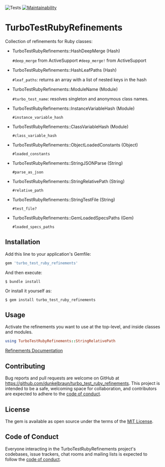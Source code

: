 ![Tests](https://github.com/dunkelbraun/turbo-test-ruby-refinements/workflows/Tests/badge.svg?branch=main)
[![Maintainability](https://api.codeclimate.com/v1/badges/d84d7949fbabe8712161/maintainability)](https://codeclimate.com/github/dunkelbraun/turbo-test-ruby-refinements/maintainability)

# TurboTestRubyRefinements

Collection of refinements for Ruby classes:

- TurboTestRubyRefinements::HashDeepMerge (Hash)

    ```#deep_merge``` from ActiveSupport
    ```#deep_merge!``` from ActiveSupport
- TurboTestRubyRefinements::HashLeafPaths (Hash)

    ```#leaf_paths```: returns an array with a list of nested keys in the hash
  
- TurboTestRubyRefinements::ModuleName (Module)

    ```#turbo_test_name```: resolves singleton and anonymous class names.

- TurboTestRubyRefinements::InstanceVariableHash (Module)

    ```#instance_variable_hash```
- TurboTestRubyRefinements::ClassVariableHash (Module)

    ```#class_variable_hash```

- TurboTestRubyRefinements::ObjectLoadedConstants (Object)

    ```#loaded_constants```

- TurboTestRubyRefinements::StringJSONParse (String)

    ```#parse_as_json```

- TurboTestRubyRefinements::StringRelativePath (String)

    ```#relative_path```

- TurboTestRubyRefinements::StringTestFile (String)

    ```#test_file?```

- TurboTestRubyRefinements::GemLoadedSpecsPaths (Gem)

    ```#loaded_specs_paths```


## Installation

Add this line to your application's Gemfile:

```ruby
gem 'turbo_test_ruby_refinements'
```

And then execute:

    $ bundle install

Or install it yourself as:

    $ gem install turbo_test_ruby_refinements

## Usage

Activate the refinements you want to use at the top-level, and inside classes and modules.

```ruby
using TurboTestRubyRefinements::StringRelativePath
```


[Refinements Documentation](https://ruby-doc.org/core-2.7.1/doc/syntax/refinements_rdoc.html)

## Contributing

Bug reports and pull requests are welcome on GitHub at https://github.com/dunkelbraun/turbo_test_ruby_refinements. This project is intended to be a safe, welcoming space for collaboration, and contributors are expected to adhere to the [code of conduct](https://github.com/dunkelbraun/turbo_test_ruby_refinements/blob/master/CODE_OF_CONDUCT.md).


## License

The gem is available as open source under the terms of the [MIT License](https://opensource.org/licenses/MIT).

## Code of Conduct

Everyone interacting in the TurboTestRubyRefinements project's codebases, issue trackers, chat rooms and mailing lists is expected to follow the [code of conduct](https://github.com/dunkelbraun/turbo_test_ruby_refinements/blob/master/CODE_OF_CONDUCT.md).
